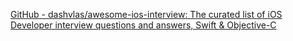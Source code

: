 
[GitHub - dashvlas/awesome-ios-interview: The curated list of iOS Developer interview questions and answers, Swift & Objective-C](https://github.com/dashvlas/awesome-ios-interview)
